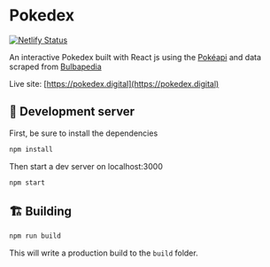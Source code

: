 # Pokedex

[![Netlify Status](https://api.netlify.com/api/v1/badges/7fd077c9-d3a5-45bd-ab25-686ebd3f50d6/deploy-status)](https://app.netlify.com/sites/pokedex-digital/deploys)

An interactive Pokedex built with React js using the [Pokéapi](https://pokeapi.co/) and data scraped from [Bulbapedia](https://bulbapedia.bulbagarden.net/wiki/Main_Page)

Live site: [https://pokedex.digital](https://pokedex.digital)

## 🚧 Development server

First, be sure to install the dependencies

```js
npm install
```

Then start a dev server on localhost:3000

```js
npm start
```

## 🏗 Building

```js
npm run build
```

This will write a production build to the `build` folder.<br>
